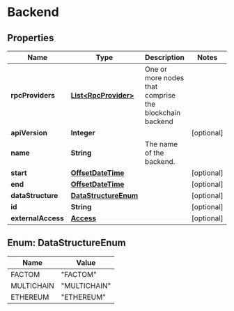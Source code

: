 
# Backend

## Properties
Name | Type | Description | Notes
------------ | ------------- | ------------- | -------------
**rpcProviders** | [**List&lt;RpcProvider&gt;**](RpcProvider.md) | One or more nodes that comprise the blockchain backend | 
**apiVersion** | **Integer** |  |  [optional]
**name** | **String** | The name of the backend. | 
**start** | [**OffsetDateTime**](OffsetDateTime.md) |  |  [optional]
**end** | [**OffsetDateTime**](OffsetDateTime.md) |  |  [optional]
**dataStructure** | [**DataStructureEnum**](#DataStructureEnum) |  |  [optional]
**id** | **String** |  |  [optional]
**externalAccess** | [**Access**](Access.md) |  |  [optional]


<a name="DataStructureEnum"></a>
## Enum: DataStructureEnum
Name | Value
---- | -----
FACTOM | &quot;FACTOM&quot;
MULTICHAIN | &quot;MULTICHAIN&quot;
ETHEREUM | &quot;ETHEREUM&quot;



